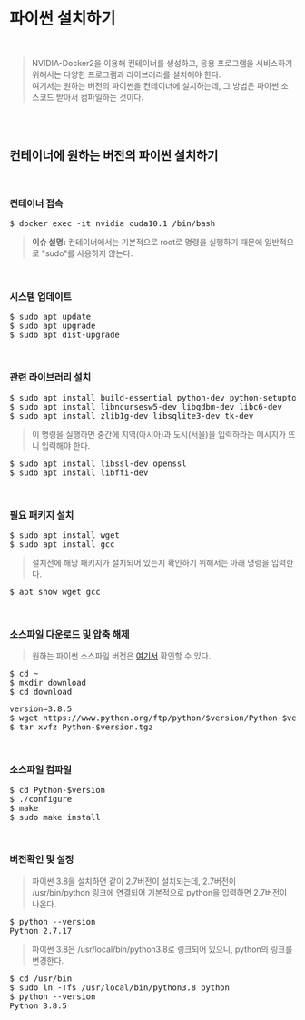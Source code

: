 # 파이썬 설치하기
</br>

> NVIDIA-Docker2을 이용해 컨테이너를 생성하고, 응용 프로그램을 서비스하기 위해서는 다양한 프로그램과 라이브러리를 설치해야 한다.</br>
> 여기서는 원하는 버전의 파이썬을 컨테이너에 설치하는데, 그 방법은 파이썬 소스코드 받아서 컴파일하는 것이다.

</br></br>


## 컨테이너에 원하는 버전의 파이썬 설치하기
</br>

### 컨테이너 접속
<pre>$ docker exec -it nvidia_cuda10.1 /bin/bash</pre>
> **이슈 설명:** 컨테이너에서는 기본적으로 root로 명령을 실행하기 때문에 일반적으로 "sudo"를 사용하지 않는다.

</br>

### 시스템 업데이트
<pre>$ sudo apt update
$ sudo apt upgrade
$ sudo apt dist-upgrade
</pre>
</br>

### 관련 라이브러리 설치
<pre>$ sudo apt install build-essential python-dev python-setuptools python-pip python-smbus
$ sudo apt install libncursesw5-dev libgdbm-dev libc6-dev
$ sudo apt install zlib1g-dev libsqlite3-dev tk-dev</pre>
> 이 명령을 실행하면 중간에 지역(아시아)과 도시(서울)을 입력하라는 메시지가 뜨니 입력해야 한다.
<pre>$ sudo apt install libssl-dev openssl  
$ sudo apt install libffi-dev</pre>
</br>

### 필요 패키지 설치
<pre>$ sudo apt install wget
$ sudo apt install gcc</pre>
> 설치전에 해당 패키지가 설치되어 있는지 확인하기 위해서는 아래 명령을 입력한다.
<pre>$ apt show wget gcc</pre>
</br>

### 소스파일 다운로드 및 압축 해제
> 원하는 파이썬 소스파일 버전은 [여기서](https://www.python.org/downloads/source/) 확인할 수 있다.
<pre>$ cd ~
$ mkdir download
$ cd download</pre>
<pre>version=3.8.5
$ wget https://www.python.org/ftp/python/$version/Python-$version.tgz
$ tar xvfz Python-$version.tgz</pre>
</br>

### 소스파일 컴파일
<pre>$ cd Python-$version
$ ./configure
$ make
$ sudo make install</pre>
</br>

### 버전확인 및 설정
> 파이썬 3.8을 설치하면 같이 2.7버전이 설치되는데, 2.7버전이 /usr/bin/python 링크에 연결되어 기본적으로 python을 입력하면 2.7버전이 나온다.
<pre>$ python --version
Python 2.7.17</pre>
> 파이썬 3.8은 /usr/local/bin/python3.8로 링크되어 있으니, python의 링크를 변경한다.
<pre>$ cd /usr/bin
$ sudo ln -Tfs /usr/local/bin/python3.8 python
$ python --version
Python 3.8.5</pre>
